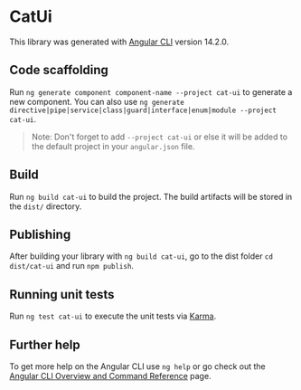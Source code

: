 # CatUi

This library was generated with [Angular CLI](https://github.com/angular/angular-cli) version 14.2.0.

## Code scaffolding

Run `ng generate component component-name --project cat-ui` to generate a new component. You can also use `ng generate directive|pipe|service|class|guard|interface|enum|module --project cat-ui`.
> Note: Don't forget to add `--project cat-ui` or else it will be added to the default project in your `angular.json` file. 

## Build

Run `ng build cat-ui` to build the project. The build artifacts will be stored in the `dist/` directory.

## Publishing

After building your library with `ng build cat-ui`, go to the dist folder `cd dist/cat-ui` and run `npm publish`.

## Running unit tests

Run `ng test cat-ui` to execute the unit tests via [Karma](https://karma-runner.github.io).

## Further help

To get more help on the Angular CLI use `ng help` or go check out the [Angular CLI Overview and Command Reference](https://angular.io/cli) page.

